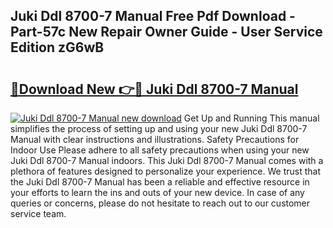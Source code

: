 ## Juki Ddl 8700-7 Manual Free Pdf Download - Part-57c New Repair Owner Guide - User Service Edition zG6wB

# <h2><a href="http://bc14273.oget.top/?id=Juki+Ddl+8700-7+Manual">🔗Download New 👉🔴 Juki Ddl 8700-7 Manual</a></h2>

[![Juki Ddl 8700-7 Manual new download](https://i.imgur.com/5g1atiW.png)](http://bc14273.oget.top/?id=Juki+Ddl+8700-7+Manual)
Get Up and Running This manual simplifies the process of setting up and using your new Juki Ddl 8700-7 Manual with clear instructions and illustrations. Safety Precautions for Indoor Use Please adhere to all safety precautions when using your new Juki Ddl 8700-7 Manual indoors. This Juki Ddl 8700-7 Manual comes with a plethora of features designed to personalize your experience. We trust that the Juki Ddl 8700-7 Manual has been a reliable and effective resource in your efforts to learn the ins and outs of your new device. In case of any queries or concerns, please do not hesitate to reach out to our customer service team.
